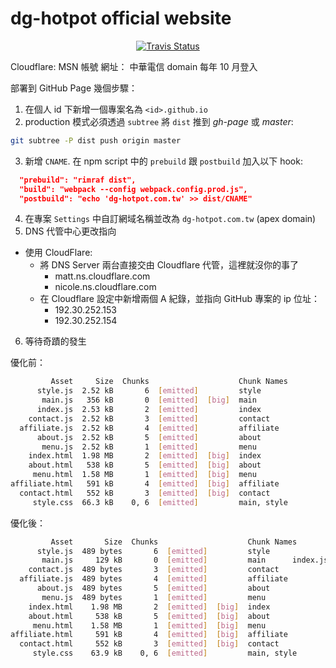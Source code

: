# dg-hotpot official website

<p align="center">
  <a href="https://travis-ci.org/xJkit/dg-hotpot-website">
    <img alt="Travis Status" src="https://img.shields.io/travis/xJkit/dg-hotpot-website/master.svg?label=travis&maxAge=43200" />
  </a>
</p>

Cloudflare: MSN 帳號
網址： 中華電信 domain 每年 10 月登入

部署到 GitHub Page 幾個步驟：

1. 在個人 id 下新增一個專案名為 `<id>.github.io`
2. production 模式必須透過 `subtree` 將 `dist` 推到 *gh-page* 或 *master*:
  ```sh
  git subtree -P dist push origin master
  ```
3. 新增 `CNAME`. 在 npm script 中的 `prebuild` 跟 `postbuild` 加入以下 hook:
  ```json
    "prebuild": "rimraf dist",
    "build": "webpack --config webpack.config.prod.js",
    "postbuild": "echo 'dg-hotpot.com.tw' >> dist/CNAME"
  ```
4. 在專案 `Settings` 中自訂網域名稱並改為 `dg-hotpot.com.tw` (apex domain)
5. DNS 代管中心更改指向
  * 使用 CloudFlare:
    * 將 DNS Server 兩台直接交由 Cloudflare 代管，這裡就沒你的事了
      * matt.ns.cloudflare.com
      * nicole.ns.cloudflare.com
    * 在 Cloudflare 設定中新增兩個 A 紀錄，並指向 GitHub 專案的 ip 位址：
      * 192.30.252.153
      * 192.30.252.154
6. 等待奇蹟的發生

優化前：

```sh
         Asset     Size  Chunks                    Chunk Names
      style.js  2.52 kB       6  [emitted]         style
       main.js   356 kB       0  [emitted]  [big]  main
      index.js  2.53 kB       2  [emitted]         index
    contact.js  2.52 kB       3  [emitted]         contact
  affiliate.js  2.52 kB       4  [emitted]         affiliate
      about.js  2.52 kB       5  [emitted]         about
       menu.js  2.52 kB       1  [emitted]         menu
    index.html  1.98 MB       2  [emitted]  [big]  index
    about.html   538 kB       5  [emitted]  [big]  about
     menu.html  1.58 MB       1  [emitted]  [big]  menu
affiliate.html   591 kB       4  [emitted]  [big]  affiliate
  contact.html   552 kB       3  [emitted]  [big]  contact
     style.css  66.3 kB    0, 6  [emitted]         main, style
```

優化後：

```sh
         Asset       Size  Chunks                    Chunk Names
      style.js  489 bytes       6  [emitted]         style
       main.js     129 kB       0  [emitted]         main      index.js  488 bytes       2  [emitted]         index
    contact.js  489 bytes       3  [emitted]         contact
  affiliate.js  489 bytes       4  [emitted]         affiliate
      about.js  489 bytes       5  [emitted]         about
       menu.js  489 bytes       1  [emitted]         menu
    index.html    1.98 MB       2  [emitted]  [big]  index
    about.html     538 kB       5  [emitted]  [big]  about
     menu.html    1.58 MB       1  [emitted]  [big]  menu
affiliate.html     591 kB       4  [emitted]  [big]  affiliate
  contact.html     552 kB       3  [emitted]  [big]  contact
     style.css    63.9 kB    0, 6  [emitted]         main, style
```